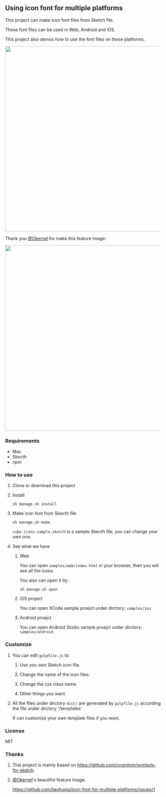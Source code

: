 Using icon font for multiple platforms
---

This project can make icon font files from Sketch file. 

These font files can be used in Web, Android and iOS.

This project also demos how to use the font files on these platforms.

<div>
    <img src='https://raw.githubusercontent.com/liaohuqiu/icon-font-for-multiple-platforms/master/art/feature.png' width="600px" />
</div>

Thank you [@Okernel](https://github.com/okernel) for make this feature image:

<div>
    <img src='https://raw.githubusercontent.com/liaohuqiu/icon-font-for-multiple-platforms/master/art/feature-okernel.png' width="600px" />
</div>


### Requirements

* Mac
* Skecth
* npm

### How to use

1. Clone or download this project

2. Install

    `sh manage.sh install`

3. Make icon font from Skecth file

    ```
    sh manage.sh make
    ```

    `cube-icons-sample.sketch` is a sample Skecth file, you can change your own one.

4. See what we have

    1. Web

        You can open `samples/web/index.html` in your browser, then you  will see all the icons.

        You also can open it by: 

        ```
        sh manage.sh open
        ```

    2. iOS project

        You can open XCode sample proejct under dirctory: `samples/ios`

    2. Android proejct

        You can open Android Studio sample proejct under dirctory: `samples/android`

### Customize

1.  You can edit `gulpfile.js` to:

    1. Use you own Sketch icon file.

    2. Change the name of the icon files.

    3. Change the css class name.

    4. Other things you want.

2.  All the files under dirctory `dist/` are generated by `gulpfile.js` according the file under dirctory '/templates'

    If can customize your own template files if you want.

### License

MIT

### Thanks

1. This project is mainly based on https://github.com/cognitom/symbols-for-sketch.

2. [@Okernel](https://github.com/okernel)'s beautiful feature image. 

    https://github.com/liaohuqiu/icon-font-for-multiple-platforms/issues/1
